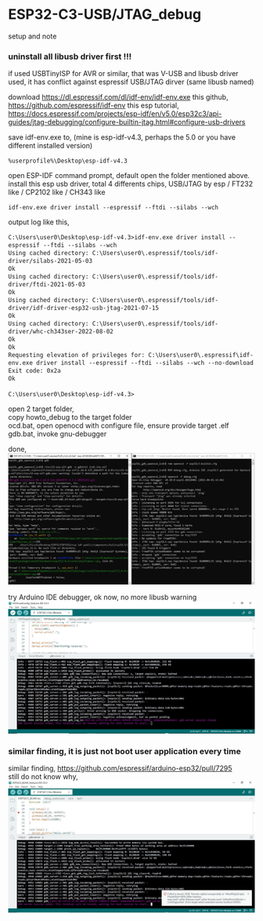 # ESP32-C3-USB/JTAG_debug
setup and note

### uninstall all libusb driver first !!!
if used USBTinyISP for AVR or similar, that was V-USB and libusb driver used, it has conflict against espressif USB/JTAG dirver (same libusb named)

download https://dl.espressif.com/dl/idf-env/idf-env.exe
this github, https://github.com/espressif/idf-env
this esp tutorial, https://docs.espressif.com/projects/esp-idf/en/v5.0/esp32c3/api-guides/jtag-debugging/configure-builtin-jtag.html#configure-usb-drivers

save idf-env.exe to, (mine is esp-idf-v4.3, perhaps the 5.0 or you have different installed version)  
```
%userprofile%\Desktop\esp-idf-v4.3
```

open ESP-IDF command prompt, default open the folder mentioned above.  
install this esp usb driver, total 4 differents chips, USB/JTAG by esp / FT232 like / CP2102 like / CH343 like 
```
idf-env.exe driver install --espressif --ftdi --silabs --wch
```

output log like this,
```
C:\Users\user0\Desktop\esp-idf-v4.3>idf-env.exe driver install --espressif --ftdi --silabs --wch
Using cached directory: C:\Users\user0\.espressif/tools/idf-driver/silabs-2021-05-03
Ok
Using cached directory: C:\Users\user0\.espressif/tools/idf-driver/ftdi-2021-05-03
Ok
Using cached directory: C:\Users\user0\.espressif/tools/idf-driver/idf-driver-esp32-usb-jtag-2021-07-15
Ok
Using cached directory: C:\Users\user0\.espressif/tools/idf-driver/whc-ch343ser-2022-08-02
Ok
Ok
Requesting elevation of privileges for: C:\Users\user0\.espressif\idf-env.exe driver install --espressif --ftdi --silabs --wch --no-download
Exit code: 0x2a
Ok

C:\Users\user0\Desktop\esp-idf-v4.3>
```


open 2 target folder,   
copy howto_debug to the target folder  
ocd.bat, open openocd with configure file, ensure provide target .elf  
gdb.bat, invoke gnu-debugger  

done,  
![howto_debug/esp32c3_openocd_gdb_debug.JPG](howto_debug/esp32c3_openocd_gdb_debug.JPG)  


try Arduino IDE debugger, ok now, no more libusb warning
![howto_debug/esp32c3_arduino_2.0.3_debug.JPG](howto_debug/esp32c3_arduino_2.0.3_debug.JPG)  


### similar finding, it is just not boot user application every time
similar finding, https://github.com/espressif/arduino-esp32/pull/7295  
still do not know why, 
![howto_debug/esp32c3_arduino_2.0.3_debug_still_fail.JPG](howto_debug/esp32c3_arduino_2.0.3_debug_still_fail.JPG)
